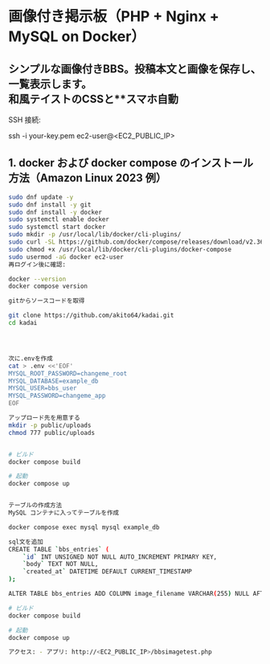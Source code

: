 # 画像付き掲示板（PHP + Nginx + MySQL on Docker）

シンプルな画像付きBBS。投稿本文と画像を保存し、一覧表示します。  
和風テイストのCSSと**スマホ自動
---



SSH 接続:

ssh -i your-key.pem ec2-user@<EC2_PUBLIC_IP>


## 1. docker および docker compose のインストール方法（Amazon Linux 2023 例）

```bash
sudo dnf update -y
sudo dnf install -y git
sudo dnf install -y docker
sudo systemctl enable docker
sudo systemctl start docker
sudo mkdir -p /usr/local/lib/docker/cli-plugins/
sudo curl -SL https://github.com/docker/compose/releases/download/v2.36.0/docker-compose-linux-x86_64 -o /usr/local/lib/docker/cli-plugins/docker-compose
sudo chmod +x /usr/local/lib/docker/cli-plugins/docker-compose
sudo usermod -aG docker ec2-user
再ログイン後に確認:

docker --version
docker compose version

gitからソースコードを取得

git clone https://github.com/akito64/kadai.git
cd kadai




次に.envを作成
cat > .env <<'EOF'
MYSQL_ROOT_PASSWORD=changeme_root
MYSQL_DATABASE=example_db
MYSQL_USER=bbs_user
MYSQL_PASSWORD=changeme_app
EOF

アップロード先を用意する
mkdir -p public/uploads
chmod 777 public/uploads


# ビルド
docker compose build

# 起動
docker compose up


テーブルの作成方法
MySQL コンテナに入ってテーブルを作成

docker compose exec mysql mysql example_db

sql文を追加
CREATE TABLE `bbs_entries` (
    `id` INT UNSIGNED NOT NULL AUTO_INCREMENT PRIMARY KEY,
    `body` TEXT NOT NULL,
    `created_at` DATETIME DEFAULT CURRENT_TIMESTAMP
);

ALTER TABLE bbs_entries ADD COLUMN image_filename VARCHAR(255) NULL AFTER body;

# ビルド
docker compose build

# 起動
docker compose up

アクセス: - アプリ: http://<EC2_PUBLIC_IP>/bbsimagetest.php

